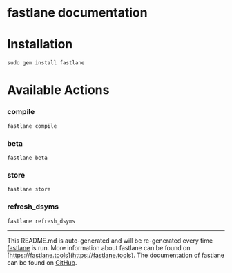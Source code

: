 fastlane documentation
================
# Installation
```
sudo gem install fastlane
```
# Available Actions
### compile
```
fastlane compile
```

### beta
```
fastlane beta
```

### store
```
fastlane store
```

### refresh_dsyms
```
fastlane refresh_dsyms
```


----

This README.md is auto-generated and will be re-generated every time [fastlane](https://fastlane.tools) is run.
More information about fastlane can be found on [https://fastlane.tools](https://fastlane.tools).
The documentation of fastlane can be found on [GitHub](https://github.com/fastlane/fastlane/tree/master/fastlane).
